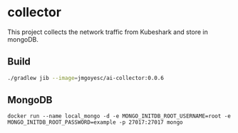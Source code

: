 # collector

This project collects the network traffic from Kubeshark and store in mongoDB.

## Build

```bash
./gradlew jib --image=jmgoyesc/ai-collector:0.0.6
```

## MongoDB

```shell
docker run --name local_mongo -d -e MONGO_INITDB_ROOT_USERNAME=root -e MONGO_INITDB_ROOT_PASSWORD=example -p 27017:27017 mongo
```